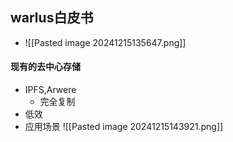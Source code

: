 ## warlus白皮书
- ![[Pasted image 20241215135647.png]]
#### 现有的去中心存储
- IPFS,Arwere
	- 完全复制
- 低效
- 应用场景
![[Pasted image 20241215143921.png]]